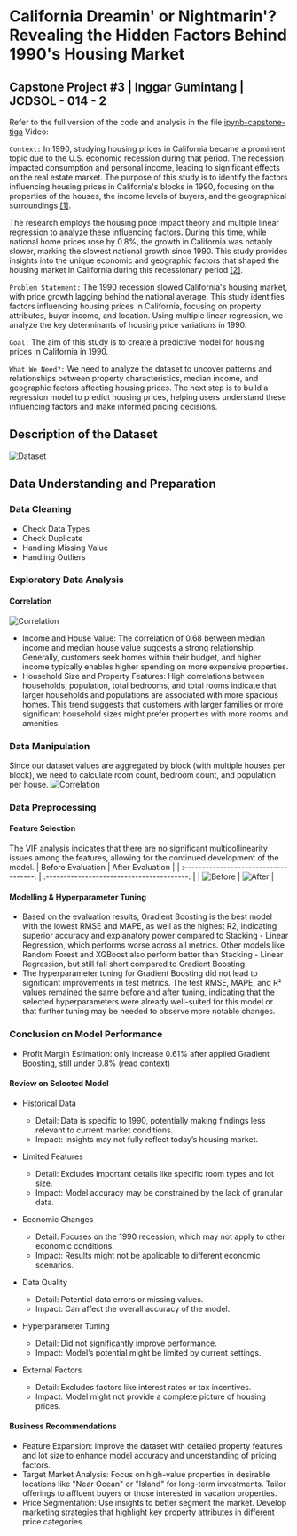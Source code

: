 # California Dreamin' or Nightmarin'? Revealing the Hidden Factors Behind 1990's Housing Market
## Capstone Project #3 | Inggar Gumintang | JCDSOL - 014 - 2
Refer to the full version of the code and analysis in the file [ipynb-capstone-tiga](https://github.com/inggargumintang/capstone-tiga-inggar/blob/main/capstone_tiga_inggar.ipynb)
Video: 

`Context:`
In 1990, studying housing prices in California became a prominent topic due to the U.S. economic recession during that period. The recession impacted consumption and personal income, leading to significant effects on the real estate market. The purpose of this study is to identify the factors influencing housing prices in California's blocks in 1990, focusing on the properties of the houses, the income levels of buyers, and the geographical surroundings [[1]](https://eudl.eu/pdf/10.4108/eai.18-11-2022.2327138).

The research employs the housing price impact theory and multiple linear regression to analyze these influencing factors. During this time, while national home prices rose by 0.8%, the growth in California was notably slower, marking the slowest national growth since 1990. This study provides insights into the unique economic and geographic factors that shaped the housing market in California during this recessionary period [[2]](https://www.ppic.org/wp-content/uploads/content/pubs/jtf/JTF_HousingMarketJTF.pdf).

`Problem Statement:`
The 1990 recession slowed California's housing market, with price growth lagging behind the national average. This study identifies factors influencing housing prices in California, focusing on property attributes, buyer income, and location. Using multiple linear regression, we analyze the key determinants of housing price variations in 1990.

`Goal:`
The aim of this study is to create a predictive model for housing prices in California in 1990.

`What We Need?:`
We need to analyze the dataset to uncover patterns and relationships between property characteristics, median income, and geographic factors affecting housing prices. The next step is to build a regression model to predict housing prices, helping users understand these influencing factors and make informed pricing decisions.

## Description of the Dataset
![Dataset](image/dataset.png)

## Data Understanding and Preparation
### Data Cleaning
- Check Data Types
- Check Duplicate
- Handling Missing Value
- Handling Outliers

### Exploratory Data Analysis
#### Correlation
![Correlation](image/correlation.png)
- Income and House Value: The correlation of 0.68 between median income and median house value suggests a strong relationship. Generally, customers seek homes within their budget, and higher income typically enables higher spending on more expensive properties.
- Household Size and Property Features: High correlations between households, population, total bedrooms, and total rooms indicate that larger households and populations are associated with more spacious homes. This trend suggests that customers with larger families or more significant household sizes might prefer properties with more rooms and amenities.

### Data Manipulation
Since our dataset values are aggregated by block (with multiple houses per block), we need to calculate room count, bedroom count, and population per house.
![Correlation](image/addColumn.png)

### Data Preprocessing
#### Feature Selection
The VIF analysis indicates that there are no significant multicollinearity issues among the features, allowing for the continued development of the model.
|                 Before Evaluation      |                    After Evaluation        |
| :------------------------------------: | :----------------------------------------: |
| ![Before](image/beforeVIF.png)         | ![After](image/afterVIF.png)               |

#### Modelling & Hyperparameter Tuning
- Based on the evaluation results, Gradient Boosting is the best model with the lowest RMSE and MAPE, as well as the highest R2, indicating superior accuracy and explanatory power compared to Stacking - Linear Regression, which performs worse across all metrics. Other models like Random Forest and XGBoost also perform better than Stacking - Linear Regression, but still fall short compared to Gradient Boosting.
- The hyperparameter tuning for Gradient Boosting did not lead to significant improvements in test metrics. The test RMSE, MAPE, and R² values remained the same before and after tuning, indicating that the selected hyperparameters were already well-suited for this model or that further tuning may be needed to observe more notable changes.

### Conclusion on Model Performance
- Profit Margin Estimation: only increase 0.61% after applied Gradient Boosting, still under 0.8% (read context)
#### Review on Selected Model
- Historical Data
    - Detail: Data is specific to 1990, potentially making findings less relevant to current market conditions.
    - Impact: Insights may not fully reflect today’s housing market.

- Limited Features
    - Detail: Excludes important details like specific room types and lot size.
    - Impact: Model accuracy may be constrained by the lack of granular data.

- Economic Changes
    - Detail: Focuses on the 1990 recession, which may not apply to other economic conditions.
    - Impact: Results might not be applicable to different economic scenarios.

- Data Quality
    - Detail: Potential data errors or missing values.
    - Impact: Can affect the overall accuracy of the model.

- Hyperparameter Tuning
    - Detail: Did not significantly improve performance.
    - Impact: Model’s potential might be limited by current settings.

- External Factors
    - Detail: Excludes factors like interest rates or tax incentives.
    - Impact: Model might not provide a complete picture of housing prices.

#### Business Recommendations
- Feature Expansion: Improve the dataset with detailed property features and lot size to enhance model accuracy and understanding of pricing factors.
- Target Market Analysis: Focus on high-value properties in desirable locations like "Near Ocean" or "Island" for long-term investments. Tailor offerings to affluent buyers or those interested in vacation properties.
- Price Segmentation: Use insights to better segment the market. Develop marketing strategies that highlight key property attributes in different price categories.
